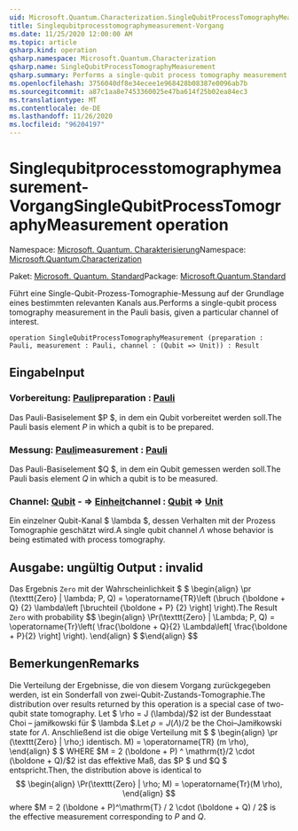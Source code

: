 ```yaml
---
uid: Microsoft.Quantum.Characterization.SingleQubitProcessTomographyMeasurement
title: Singlequbitprocesstomographymeasurement-Vorgang
ms.date: 11/25/2020 12:00:00 AM
ms.topic: article
qsharp.kind: operation
qsharp.namespace: Microsoft.Quantum.Characterization
qsharp.name: SingleQubitProcessTomographyMeasurement
qsharp.summary: Performs a single-qubit process tomography measurement in the Pauli basis, given a particular channel of interest.
ms.openlocfilehash: 3756040df8e34ecee1e968428b08387e0096ab7b
ms.sourcegitcommit: a87c1aa8e7453360025e47ba614f25b02ea84ec3
ms.translationtype: MT
ms.contentlocale: de-DE
ms.lasthandoff: 11/26/2020
ms.locfileid: "96204197"
---
```

# <a name="singlequbitprocesstomographymeasurement-operation"></a><span data-ttu-id="a3fc6-102">Singlequbitprocesstomographymeasurement-Vorgang</span><span class="sxs-lookup"><span data-stu-id="a3fc6-102">SingleQubitProcessTomographyMeasurement operation</span></span>

<span data-ttu-id="a3fc6-103">Namespace: [Microsoft. Quantum. Charakterisierung](xref:Microsoft.Quantum.Characterization)</span><span class="sxs-lookup"><span data-stu-id="a3fc6-103">Namespace: [Microsoft.Quantum.Characterization](xref:Microsoft.Quantum.Characterization)</span></span>

<span data-ttu-id="a3fc6-104">Paket: [Microsoft. Quantum. Standard](https://nuget.org/packages/Microsoft.Quantum.Standard)</span><span class="sxs-lookup"><span data-stu-id="a3fc6-104">Package: [Microsoft.Quantum.Standard](https://nuget.org/packages/Microsoft.Quantum.Standard)</span></span>


<span data-ttu-id="a3fc6-105">Führt eine Single-Qubit-Prozess-Tomographie-Messung auf der Grundlage eines bestimmten relevanten Kanals aus.</span><span class="sxs-lookup"><span data-stu-id="a3fc6-105">Performs a single-qubit process tomography measurement in the Pauli basis, given a particular channel of interest.</span></span>

```qsharp
operation SingleQubitProcessTomographyMeasurement (preparation : Pauli, measurement : Pauli, channel : (Qubit => Unit)) : Result
```


## <a name="input"></a><span data-ttu-id="a3fc6-106">Eingabe</span><span class="sxs-lookup"><span data-stu-id="a3fc6-106">Input</span></span>

### <a name="preparation--pauli"></a><span data-ttu-id="a3fc6-107">Vorbereitung: [Pauli](xref:microsoft.quantum.lang-ref.pauli)</span><span class="sxs-lookup"><span data-stu-id="a3fc6-107">preparation : [Pauli](xref:microsoft.quantum.lang-ref.pauli)</span></span>

<span data-ttu-id="a3fc6-108">Das Pauli-Basiselement $P $, in dem ein Qubit vorbereitet werden soll.</span><span class="sxs-lookup"><span data-stu-id="a3fc6-108">The Pauli basis element $P$ in which a qubit is to be prepared.</span></span>


### <a name="measurement--pauli"></a><span data-ttu-id="a3fc6-109">Messung: [Pauli](xref:microsoft.quantum.lang-ref.pauli)</span><span class="sxs-lookup"><span data-stu-id="a3fc6-109">measurement : [Pauli](xref:microsoft.quantum.lang-ref.pauli)</span></span>

<span data-ttu-id="a3fc6-110">Das Pauli-Basiselement $Q $, in dem ein Qubit gemessen werden soll.</span><span class="sxs-lookup"><span data-stu-id="a3fc6-110">The Pauli basis element $Q$ in which a qubit is to be measured.</span></span>


### <a name="channel--qubit--unit"></a><span data-ttu-id="a3fc6-111">Channel: [Qubit](xref:microsoft.quantum.lang-ref.qubit) - => [Einheit](xref:microsoft.quantum.lang-ref.unit)</span><span class="sxs-lookup"><span data-stu-id="a3fc6-111">channel : [Qubit](xref:microsoft.quantum.lang-ref.qubit) => [Unit](xref:microsoft.quantum.lang-ref.unit)</span></span> 

<span data-ttu-id="a3fc6-112">Ein einzelner Qubit-Kanal $ \lambda $, dessen Verhalten mit der Prozess Tomographie geschätzt wird.</span><span class="sxs-lookup"><span data-stu-id="a3fc6-112">A single qubit channel $\Lambda$ whose behavior is being estimated with process tomography.</span></span>



## <a name="output--__invalidresult__"></a><span data-ttu-id="a3fc6-113">Ausgabe: __ungültig <Result>__</span><span class="sxs-lookup"><span data-stu-id="a3fc6-113">Output : __invalid<Result>__</span></span>

<span data-ttu-id="a3fc6-114">Das Ergebnis `Zero` mit der Wahrscheinlichkeit $ $ \begin{align} \pr (\texttt{Zero} | \lambda; P, Q) = \operatorname{TR}\left (\bruch {\boldone + Q} {2} \lambda\left [\bruchteil {\boldone + P} {2} \right] \right).</span><span class="sxs-lookup"><span data-stu-id="a3fc6-114">The Result `Zero` with probability $$ \begin{align} \Pr(\texttt{Zero} | \Lambda; P, Q) = \operatorname{Tr}\left( \frac{\boldone + Q}{2} \Lambda\left[ \frac{\boldone + P}{2} \right] \right).</span></span>
<span data-ttu-id="a3fc6-115">\end{align} $ $</span><span class="sxs-lookup"><span data-stu-id="a3fc6-115">\end{align} $$</span></span>

## <a name="remarks"></a><span data-ttu-id="a3fc6-116">Bemerkungen</span><span class="sxs-lookup"><span data-stu-id="a3fc6-116">Remarks</span></span>

<span data-ttu-id="a3fc6-117">Die Verteilung der Ergebnisse, die von diesem Vorgang zurückgegeben werden, ist ein Sonderfall von zwei-Qubit-Zustands-Tomographie.</span><span class="sxs-lookup"><span data-stu-id="a3fc6-117">The distribution over results returned by this operation is a special case of two-qubit state tomography.</span></span> <span data-ttu-id="a3fc6-118">Let $ \rho = J (\lambda)/$2 ist der Bundesstaat Choi – jamiłkowski für $ \lambda $.</span><span class="sxs-lookup"><span data-stu-id="a3fc6-118">Let $\rho = J(\Lambda) / 2$ be the Choi–Jamiłkowski state for $\Lambda$.</span></span> <span data-ttu-id="a3fc6-119">Anschließend ist die obige Verteilung mit $ $ \begin{align} \pr (\texttt{Zero} | \rho;) identisch. M) = \operatorname{TR} (m \rho), \end{align} $ $ WHERE $M = 2 (\boldone + P) ^ \mathrm{t}/2 \cdot (\boldone + Q)/$2 ist das effektive Maß, das $P $ und $Q $ entspricht.</span><span class="sxs-lookup"><span data-stu-id="a3fc6-119">Then, the distribution above is identical to $$ \begin{align} \Pr(\texttt{Zero} | \rho; M) = \operatorname{Tr}(M \rho), \end{align} $$ where $M = 2 (\boldone + P)^\mathrm{T} / 2 \cdot (\boldone + Q) / 2$ is the effective measurement corresponding to $P$ and $Q$.</span></span>
